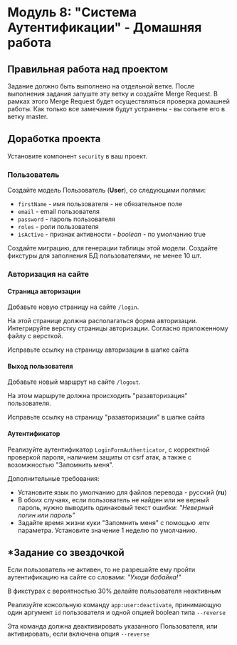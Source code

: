 # Модуль 8: "Система Аутентификации" - Домашняя работа

## Правильная работа над проектом

Задание должно быть выполнено на отдельной ветке. После выполнения задания запуште эту ветку и создайте Merge Request. В рамках этого Merge Request будет осуществляться проверка домашней работы. Как только все замечания будут устранены - вы сольете его в ветку master.

## Доработка проекта

Установите компонент `security` в ваш проект.

### Пользователь
Создайте модель Пользователь (**User**), со следующими полями:
- `firstName` - имя пользователя - не обязательное поле
- `email` - email пользователя
- `password` - пароль пользователя
- `roles` - роли пользователя
- `isActive` - признак активности - *boolean* - по умолчанию true

Создайте миграцию, для генерации таблицы этой модели.
Создайте фикстуры для заполнения БД пользователями, не менее 10 шт.

### Авторизация на сайте
#### Страница авторизации
Добавьте новую страницу на сайте `/login`.

На этой странице должна располагаться форма авторизации. Интегрируйте верстку страницы авторизации. Согласно приложенному файлу с версткой.

Исправьте ссылку на страницу авторизации в шапке сайта

#### Выход пользователя
Добавьте новый маршрут на сайте `/logout`.

На этом маршруте должна происходить "разавторизация" пользователя.

Исправьте ссылку на страницу "разавторизации" в шапке сайта
 
#### Аутентификатор
Реализуйте аутентификатор `LoginFormAuthenticator`, с корректной проверкой пароля, наличием защиты от csrf атак, а также с возомжностью "Запомнить меня".

Дополнительные требования:
 
- Установите язык по умолчанию для файлов перевода - русский (**ru**)
- В обоих случаях, если пользователь не найден или не верный пароль, нужно выводить одинаковый текст ошибки: *"Неверный логин или пароль"*
- Задайте время жизни куки "Запомнить меня" с помощью .env параметра. Установите значение 1 неделю по умолчанию.

## *Задание со звездочкой
Если пользователь не активен, то не разрешайте ему пройти аутентификацию на сайте со словами: *"Уходи бабайка!"*

В фикстурах с вероятностью 30% делайте пользователя неактивным

Реализуйте консольную команду `app:user:deactivate`, принимающую один аргумент `id` пользователя и одной опцией boolean типа `--reverse`

Эта команда должна деактивировать указанного Пользователя, или активировать, если включена опция `--reverse` 
